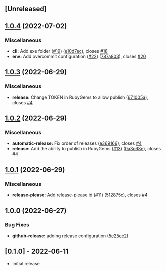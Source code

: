 ## [Unreleased]

## [1.0.4](https://github.com/JuanVqz/noko_cli/compare/v1.0.3...v1.0.4) (2022-07-02)


### Miscellaneous

* **cli:** Add exe folder ([#19](https://github.com/JuanVqz/noko_cli/issues/19)) ([e10d7ec](https://github.com/JuanVqz/noko_cli/commit/e10d7ec28b490af75e708e3c2d9764eb7f0608c6)), closes [#18](https://github.com/JuanVqz/noko_cli/issues/18)
* **env:** Add overcommit configuration ([#22](https://github.com/JuanVqz/noko_cli/issues/22)) ([787a803](https://github.com/JuanVqz/noko_cli/commit/787a8034a634911eaf274dada5189b3570fe2ef1)), closes [#20](https://github.com/JuanVqz/noko_cli/issues/20)

## [1.0.3](https://github.com/JuanVqz/noko_cli/compare/v1.0.2...v1.0.3) (2022-06-29)


### Miscellaneous

* **release:** Change TOKEN in RubyGems to allow publish ([671005a](https://github.com/JuanVqz/noko_cli/commit/671005ad7725a33aef8af64ba2528a4480c47d77)), closes [#4](https://github.com/JuanVqz/noko_cli/issues/4)

## [1.0.2](https://github.com/JuanVqz/noko_cli/compare/v1.0.1...v1.0.2) (2022-06-29)


### Miscellaneous

* **automatic-release:** Fix order of releases ([e369166](https://github.com/JuanVqz/noko_cli/commit/e3691662a864e57cfab63e7c94b12f6298ac8598)), closes [#4](https://github.com/JuanVqz/noko_cli/issues/4)
* **release:** Add the ability to publish in RubyGems ([#13](https://github.com/JuanVqz/noko_cli/issues/13)) ([0a3c68e](https://github.com/JuanVqz/noko_cli/commit/0a3c68ef5738ea94f451e14b538d648895f53277)), closes [#4](https://github.com/JuanVqz/noko_cli/issues/4)

## [1.0.1](https://github.com/JuanVqz/noko_cli/compare/v1.0.0...v1.0.1) (2022-06-29)


### Miscellaneous

* **release-please:** Add release-please id ([#11](https://github.com/JuanVqz/noko_cli/issues/11)) ([512875c](https://github.com/JuanVqz/noko_cli/commit/512875c3985271f2a5b1ab167aeb6e1f71ad9b6b)), closes [#4](https://github.com/JuanVqz/noko_cli/issues/4)

## 1.0.0 (2022-06-27)


### Bug Fixes

* **github-release:** adding release configuration ([5e25cc2](https://github.com/JuanVqz/noko_cli/commit/5e25cc22f4efc6749512b6d599bd7bcfddc60c98))

## [0.1.0] - 2022-06-11

- Initial release
